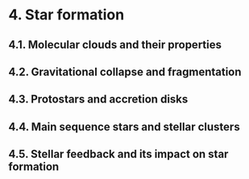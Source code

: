 # 4. Star formation

## 4.1. Molecular clouds and their properties
## 4.2. Gravitational collapse and fragmentation
## 4.3. Protostars and accretion disks
## 4.4. Main sequence stars and stellar clusters
## 4.5. Stellar feedback and its impact on star formation